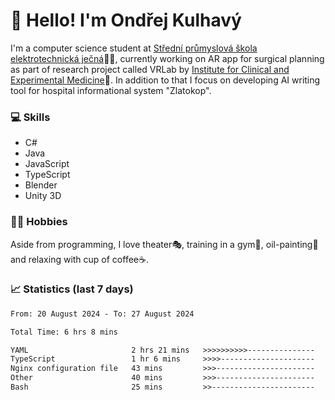 # 👋 Hello! I'm Ondřej Kulhavý

I'm a computer science student at [Střední průmyslová škola elektrotechnická ječná](https://www.spsejecna.cz/)👨‍🎓, currently working on AR app for surgical planning as part of research project called VRLab by [Institute for Clinical and Experimental Medicine](https://www.ikem.cz/en/)🏥.
In addition to that I focus on developing AI writing tool for hospital informational system "Zlatokop".

### 💻 Skills
- C#
- Java
- JavaScript
- TypeScript
- Blender
- Unity 3D

### 🏋️‍♂️ Hobbies

Aside from programming, I love theater🎭, training in a gym💪, oil-painting🎨 and relaxing with cup of coffee☕.
### 📈 Statistics (last 7 days)
<!--START_SECTION:waka-->

```txt
From: 20 August 2024 - To: 27 August 2024

Total Time: 6 hrs 8 mins

YAML                       2 hrs 21 mins   >>>>>>>>>>---------------   38.35 %
TypeScript                 1 hr 6 mins     >>>>---------------------   17.97 %
Nginx configuration file   43 mins         >>>----------------------   11.85 %
Other                      40 mins         >>>----------------------   10.92 %
Bash                       25 mins         >>-----------------------   06.93 %
```

<!--END_SECTION:waka-->




